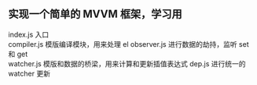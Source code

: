 #

## 实现一个简单的 MVVM 框架，学习用

index.js 入口  
compiler.js 模版编译模块，用来处理 el
observer.js 进行数据的劫持，监听 set 和 get  
watcher.js 模版和数据的桥梁，用来计算和更新插值表达式
dep.js 进行统一的 watcher 更新
